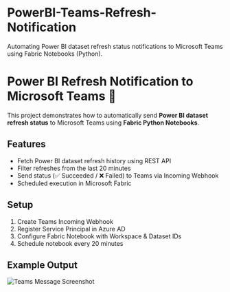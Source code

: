 # PowerBI-Teams-Refresh-Notification
Automating Power BI dataset refresh status notifications to Microsoft Teams using Fabric Notebooks (Python).

# Power BI Refresh Notification to Microsoft Teams 🚀

This project demonstrates how to automatically send **Power BI dataset refresh status** 
to Microsoft Teams using **Fabric Python Notebooks**.

## Features
- Fetch Power BI dataset refresh history using REST API
- Filter refreshes from the last 20 minutes
- Send status (✅ Succeeded / ❌ Failed) to Teams via Incoming Webhook
- Scheduled execution in Microsoft Fabric

## Setup
1. Create Teams Incoming Webhook
2. Register Service Principal in Azure AD
3. Configure Fabric Notebook with Workspace & Dataset IDs
4. Schedule notebook every 20 minutes

## Example Output
![Teams Message Screenshot](screenshot.png)

